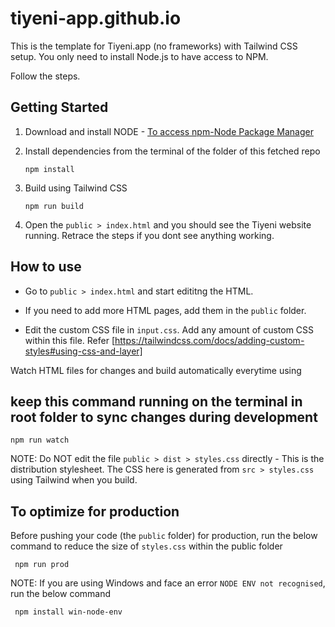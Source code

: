 # tiyeni-app.github.io


This is the template for Tiyeni.app (no frameworks) with Tailwind CSS setup. You only need to install Node.js to have access to NPM.

Follow the steps.
## Getting Started

1.  Download and install NODE - [To access npm-Node Package Manager](https://nodejs.org/en/)

2.  Install dependencies from the terminal of the folder of this fetched repo

        npm install

3.  Build using Tailwind CSS

        npm run build

4.  Open the `public > index.html` and you should see the Tiyeni website running. Retrace the steps if you dont see anything working.

## How to use

- Go to `public > index.html` and start edititng the HTML.
- If you need to add more HTML pages, add them in the `public` folder.

- Edit the custom CSS file in `input.css`. Add any amount of custom CSS within this file. Refer [https://tailwindcss.com/docs/adding-custom-styles#using-css-and-layer]

Watch HTML files for changes and build automatically everytime using
## keep this command running on the terminal in root folder to sync changes during development

    npm run watch

NOTE: Do NOT edit the file `public > dist > styles.css` directly - This is the distribution stylesheet. The CSS here is generated from `src > styles.css` using Tailwind when you build.

## To optimize for production

Before pushing your code (the `public` folder) for production, run the below command to reduce the size of `styles.css` within the public folder

     npm run prod

NOTE: If you are using Windows and face an error `NODE ENV not recognised`, run the below command

     npm install win-node-env
